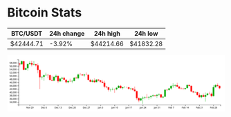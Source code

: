 # Bitcoin Stats

BTC/USDT|24h change|24h high|24h low|
|---|---|---|---|
|$42444.71|-3.92%|$44214.66|$41832.28|

<img src="./chart.svg">
